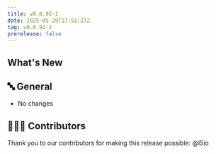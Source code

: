 ```yaml
---
title: v0.8.92-1
date: 2025-05-28T17:51:27Z
tag: v0.8.92-1
prerelease: false
---
```


## What's New
## 🔤 General
* No changes

## 👨🏽‍💻 Contributors

Thank you to our contributors for making this release possible:
@l5io
